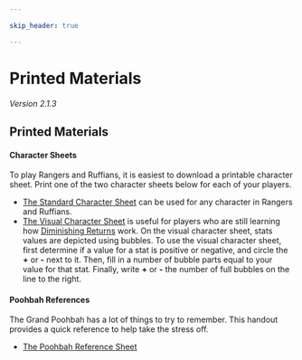 ```yaml
---

skip_header: true

---
```

  
# Printed Materials
_Version 2.1.3_  

  
## Printed Materials

  
#### Character Sheets
To play Rangers and Ruffians, it is easiest to download a printable character sheet. Print one of the two character sheets below for each of your players.
* [The Standard Character Sheet](printed_materials/standard_character_sheet.pdf) can be used for any character in Rangers and Ruffians.
* [The Visual Character Sheet](printed_materials/visual_character_sheet.pdf) is useful for players who are still learning how [Diminishing Returns](docs/Rulebook.md#diminishing-returns) work. On the visual character sheet, stats values are depicted using bubbles. To use the visual character sheet, first determine if a value for a stat is positive or negative, and circle the __+__ or __-__ next to it. Then, fill in a number of bubble parts equal to your value for that stat. Finally, write __+__ or __-__ the number of full bubbles on the line to the right.
  
  
  
  

  
#### Poohbah References
The Grand Poohbah has a lot of things to try to remember. This handout provides a quick reference to help take the stress off.
* [The Poohbah Reference Sheet](Poohbah_Printables.md)

